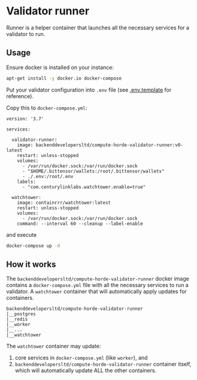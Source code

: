 # Validator runner

Runner is a helper container that launches all the necessary services for a validator to run.

## Usage

Ensure docker is installed on your instance:

```bash
apt-get install -y docker.io docker-compose
```

Put your validator configuration into `.env` file (see [.env.template](.env.template) for reference).

Copy this to `docker-compose.yml`:

```
version: '3.7'

services:
    
  validator-runner:
    image: backenddevelopersltd/compute-horde-validator-runner:v0-latest
    restart: unless-stopped
    volumes:
      - /var/run/docker.sock:/var/run/docker.sock
      - "$HOME/.bittensor/wallets:/root/.bittensor/wallets"
      - ./.env:/root/.env
    labels:
      - "com.centurylinklabs.watchtower.enable=true"

  watchtower:
    image: containrrr/watchtower:latest
    restart: unless-stopped
    volumes:
      - /var/run/docker.sock:/var/run/docker.sock
    command: --interval 60 --cleanup --label-enable

```

and execute

```bash
docker-compose up -d
```

## How it works

The `backenddevelopersltd/compute-horde-validator-runner` docker image contains a `docker-compose.yml` file with all the necessary services to run a validator. 
A `watchtower` container that will automatically apply updates for containers.

```
backenddevelopersltd/compute-horde-validator-runner
|__postgres
|__redis
|__worker
|__...
|__watchtower
```

The `watchtower` container may update:
1) core services in `docker-compose.yml` (like `worker`), and
2) `backenddevelopersltd/compute-horde-validator-runner` container itself, which will automatically update ALL the other containers.
